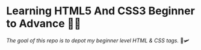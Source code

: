# Learning HTML5 And CSS3 Beginner to Advance 🗽🚀

*The goal of this repo is to depot my beginner level HTML & CSS tags.* 🚀🛩

   

